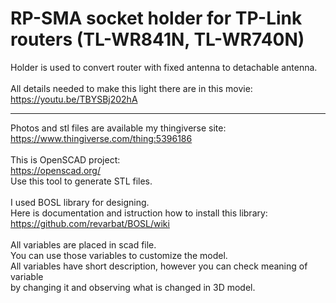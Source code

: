 # RP-SMA socket holder for TP-Link routers (TL-WR841N, TL-WR740N)

Holder is used to convert router with fixed antenna to detachable antenna.<br/>
<br/>
All details needed to make this light there are in this movie:<br/>
https://youtu.be/TBYSBj202hA<br/>

___

Photos and stl files are available my thingiverse site:<br/>
https://www.thingiverse.com/thing:5396186<br/>
<br/>
This is OpenSCAD project:<br/>
https://openscad.org/<br/>
Use this tool to generate STL files.<br/>
<br/>
I used BOSL library for designing. <br/>
Here is documentation and istruction how to install this library:<br/>
https://github.com/revarbat/BOSL/wiki<br/>
<br/>
All variables are placed in scad file.<br/>
You can use those variables to customize the model.<br/>
All variables have short description, however you can check meaning of variable<br/>
by changing it and observing what is changed in 3D model.<br/>
